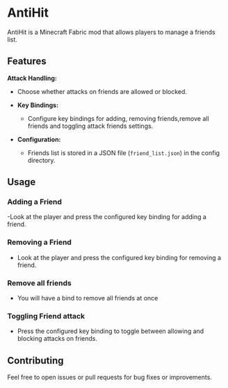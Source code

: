 # AntiHit

AntiHit is a Minecraft Fabric mod that allows players to manage a friends list.

## Features


 **Attack Handling:**
  - Choose whether attacks on friends are allowed or blocked.

- **Key Bindings:**
  - Configure key bindings for adding, removing friends,remove all friends and toggling attack friends settings.

- **Configuration:**
  - Friends list is stored in a JSON file (`friend_list.json`) in the config directory.

## Usage

### Adding a Friend
-Look at the player and press the configured key binding for adding a friend.

### Removing a Friend
- Look at the player and press the configured key binding for removing a friend.

### Remove all friends
- You will have a bind to remove all friends at once

### Toggling Friend attack
- Press the configured key binding to toggle between allowing and blocking attacks on friends.

## Contributing

Feel free to open issues or pull requests for bug fixes or improvements.
